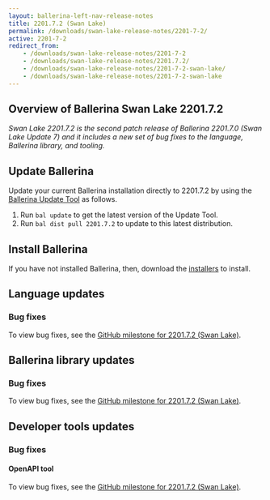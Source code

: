 ```yaml
---
layout: ballerina-left-nav-release-notes
title: 2201.7.2 (Swan Lake) 
permalink: /downloads/swan-lake-release-notes/2201-7-2/
active: 2201-7-2
redirect_from: 
    - /downloads/swan-lake-release-notes/2201-7-2
    - /downloads/swan-lake-release-notes/2201.7.2/
    - /downloads/swan-lake-release-notes/2201-7-2-swan-lake/
    - /downloads/swan-lake-release-notes/2201-7-2-swan-lake
---
```


## Overview of Ballerina Swan Lake 2201.7.2

<em>Swan Lake 2201.7.2 is the second patch release of Ballerina 2201.7.0 (Swan Lake Update 7) and it includes a new set of bug fixes to the language, Ballerina library, and tooling.</em>

## Update Ballerina

Update your current Ballerina installation directly to 2201.7.2 by using the [Ballerina Update Tool](/learn/update-tool/) as follows.

1. Run `bal update` to get the latest version of the Update Tool.
2. Run `bal dist pull 2201.7.2` to update to this latest distribution.

## Install Ballerina

If you have not installed Ballerina, then, download the [installers](/downloads/#swanlake) to install.

## Language updates

### Bug fixes

To view bug fixes, see the [GitHub milestone for 2201.7.2 (Swan Lake)](https://github.com/ballerina-platform/ballerina-lang/issues?q=is%3Aissue+label%3AType%2FBug+is%3Aclosed+milestone%3A2201.7.2).

## Ballerina library updates

### Bug fixes

To view bug fixes, see the [GitHub milestone for 2201.7.2 (Swan Lake)](https://github.com/ballerina-platform/ballerina-standard-library/issues?q=is%3Aissue+label%3AType%2FBug+is%3Aclosed+milestone%3A2201.7.2).

## Developer tools updates

### Bug fixes

#### OpenAPI tool
To view bug fixes, see the [GitHub milestone for 2201.7.2 (Swan Lake)](https://github.com/ballerina-platform/openapi-tools/issues?q=is%3Aissue+label%3AType%2FBug+is%3Aclosed+milestone%3A%22Swan+Lake+2201.7.2%22).
